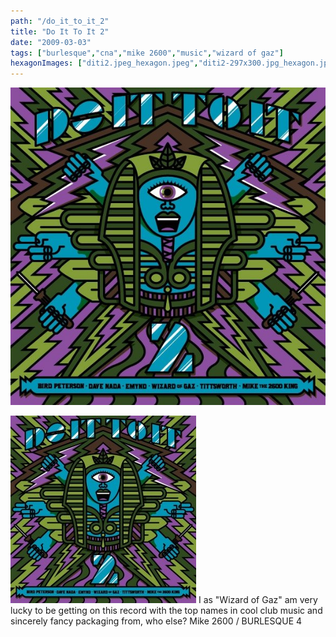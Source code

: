 ```yaml
---
path: "/do_it_to_it_2"
title: "Do It To It 2"
date: "2009-03-03"
tags: ["burlesque","cna","mike 2600","music","wizard of gaz"]
hexagonImages: ["diti2.jpeg_hexagon.jpeg","diti2-297x300.jpg_hexagon.jpeg","diti2.jpg_hexagon.jpeg"]
---
```


 [![](diti2.jpeg)](diti2.jpeg)

[![diti2](diti2-297x300.jpg "diti2")](diti2.jpg) I as "Wizard of Gaz" am very lucky to be getting on this record with the top names in cool club music and sincerely fancy packaging from, who else? Mike 2600 / BURLESQUE 4 
  <!---
  <div class="field field-type-filefield field-field-images" xmlns="http://www.w3.org/1999/xhtml">
      
    <div class="field-items">
            <div class="field-item odd">
                    <a href="http://www.beigerecords.com/joe-old/sites/default/files/diti2.jpeg" class="imagecache imagecache-square_thumbnail imagecache-imagelink imagecache-square_thumbnail_imagelink"><img src="http://www.beigerecords.com/joe-old/sites/default/files/imagecache/square_thumbnail/diti2.jpeg" alt="" title="" width="300" height="300" class="imagecache imagecache-square_thumbnail"/></a>        </div>
        </div>
</div> 
 <a href="http://www.beigerecords.com/joe/wp-content/uploads/2009/03/diti2.jpg" xmlns="http://www.w3.org/1999/xhtml"><img src="http://www.beigerecords.com/joe/wp-content/uploads/2009/03/diti2-297x300.jpg" alt="diti2" title="diti2" width="297" height="300" class="alignnone size-medium wp-image-286"/></a> 
I as "Wizard of Gaz" am very lucky to be getting on this record with the top names in cool club music and sincerely fancy packaging from, who else? Mike 2600 / BURLESQUE 4
  --->